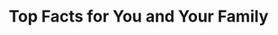 ---
_external_link: https://www.drugs.com/news/can-siri-alexa-help-you-beat-don-t-count-88080.html?utm_source=ddc&utm_medium=rss&utm_campaign=Can+Siri+or+Alexa+Help+You+Beat+Addiction%3F+Don%27t+Count+on+It
archived_url: https://web.archive.org/web/20200803211845/https://www.drugs.com/news/can-siri-alexa-help-you-beat-don-t-count-88080.html?utm_source=ddc&utm_medium=rss&utm_campaign=Can+Siri+or+Alexa+Help+You+Beat+Addiction%3F+Don%27t+Count+on+It
article: 'Many more abuse-deterrent formulations are entering the market to help curb
  the abuse of immediate-release products. But this does not mean these products are
  safer. The FDA approved Hysingla ER (hydrocodone bitartrate) in 2014. It is an acetaminophen-free,
  extended-release (ER) opioid for severe pain requiring daily, long-term treatment
  and for which no alternatives exist for the patient. The lack of acetaminophen (Tylenol)
  in the product can help to lower the risk of toxicity due to excessive doses of
  acetaminophen. As with other abuse-deterrent forms, Hysingla ER abuse-deterrent
  properties may reduce, but not totally prevent, abuse of the drug. People can still
  abuse it by swallowing the intact tablet. Do not drink alcohol or take benzodiazepines
  or other nervous system depressant-type medicines with Hysingla ER. Dangerous side
  effects or death could occur. Swallow Hysingla ER whole if you are prescribed this
  medicine. Do not cut, break, chew, crush, dissolve, snort, or inject Hysingla ER
  because this may cause you to overdose and die. Crushing, chewing, or dissolving
  the tablets can cause rapid release and absorption of a potentially fatal dose of
  hydrocodone. The tablet forms a thick gel and cannot be easily prepared for injection,
  and resists passage through a hypodermic needle. Serious, life-threatening, or fatal
  respiratory depression may occur with use of Hysingla ER, and even once dose in
  a child can be fatal. Keep out of reach and out of sight of children in a secure
  location not accessible by others, including visitors to the home. The most common
  side effects of Hysingla ER are constipation, nausea, fatigue, and dizziness. Other
  long-acting, but abuse-deterrent, pain medications include:'
date: null
description: Prescription drug abuse is at an all-time high in the U.S. Treatment
  programs and medical interventions are needed to help curtail this lethal and ongoing
  epidemic.
headline: Top Facts for You and Your Family
image:
  focal_point: Smart
original_url: https://www.drugs.com/news/can-siri-alexa-help-you-beat-don-t-count-88080.html?utm_source=ddc&utm_medium=rss&utm_campaign=Can+Siri+or+Alexa+Help+You+Beat+Addiction%3F+Don%27t+Count+on+It
outline_html: '<h2>How Can We Best Help Someone Who is Addicted?</h2>

  <figure><img alt="" src="https://www.drugs.com/images/slideshow/1075-image-1395798547.jpg"></img></figure>

  <p>If you recognize signs of addiction in someone, strongly consider taking steps
  to help guide them to recovery. It may be as simple as giving them a ride to the
  doctor, or providing a local recovery group phone number. You could help save a
  life.</p>

  <p>A comprehensive evaluation, including medical, psychological and social risks,
  can help identify the various causes of the individual''s drug abuse and addiction.
  Other medical issues, such as hepatitis C, HIV or mental health issues can also
  be identified and addressed. The need for social services, such as housing or food
  needs, can be addressed.</p>

  <ul> <li>The first goal of addiction is a safe and successful <a href="https://www.drugs.com/condition/opiate-dependence.html">detoxification</a>
  (drug withdrawal) in a medically supervised facility.</li> <li>During detoxification
  in a hospital or clinic, the dose of the drug (or another substitute) is gradually
  reduced to lessen the negative effects of withdrawal. This is safely performed under
  medical supervision.</li> <li>Maintenance treatment can then help to prevent further
  abuse of potent and possibly fatal narcotics. Maintenance medications may include:
  <a href="https://www.drugs.com/sublocade.html">Sublocade</a>, <a href="https://www.drugs.com/vivitrol.html">Vivitrol</a>,
  <a href="https://www.drugs.com/suboxone.html">Suboxone</a>, or<a href="https://www.drugs.com/zubsolv.html">
  Zubsolv</a>.</li> <li>Behavioral treatment, counseling or group therapy can bolster
  a successful medical treatment.</li> </ul>

  <p>If you are a caregiver or housemate of someone you know with an opioid addiction
  or who uses high doses of opioids, get the opiate reversal agent naloxone (<a href="https://www.drugs.com/narcan.html">Narcan,
  Narcan Nasal</a>) from your pharmacy to have on hand in case of an overdose emergency.
  Many U.S pharmacists can now provide this without a prescription.</p>

  <p>Consider calling the National Substance Abuse Helpline at 1-800-662-HELP (4357)
  for free and confidential treatment referral.</p>'
outline_img: https://www.google.com/s2/favicons?domain=drugs.com
publication: Drugs.com
summary: The FDA approved Hysingla ER (hydrocodone bitartrate) in 2014. As with other
  abuse-deterrent forms, Hysingla ER abuse-deterrent properties may reduce, but not
  totally prevent, abuse of the drug. Do not drink alcohol or take benzodiazepines
  or other nervous system depressant-type medicines with Hysingla ER. Do not cut,
  break, chew, crush,...
title: Top Facts for You and Your Family

---
